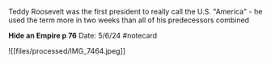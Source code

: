 Teddy Roosevelt was the first president to really call the U.S. "America" - he used the term more in two weeks than all of his predecessors combined


**Hide an Empire p 76** 
Date: 5/6/24
 #notecard

![[files/processed/IMG_7464.jpeg]]